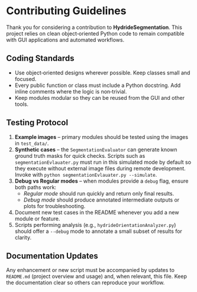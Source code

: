# Contributing Guidelines

Thank you for considering a contribution to **HydrideSegmentation**.  This
project relies on clean object‑oriented Python code to remain compatible with
GUI applications and automated workflows.

## Coding Standards

- Use object‑oriented designs wherever possible.  Keep classes small and focused.
- Every public function or class must include a Python docstring.  Add inline
  comments where the logic is non‑trivial.
- Keep modules modular so they can be reused from the GUI and other tools.

## Testing Protocol

1. **Example images** – primary modules should be tested using the images in
   `test_data/`.
2. **Synthetic cases** – the `SegmentationEvaluator` can generate known ground
   truth masks for quick checks.
   Scripts such as `segmentationEvlauater.py` must run in this simulated mode
   by default so they execute without external image files during remote
   development. Invoke with `python segmentationEvlauater.py --simulate`.
3. **Debug vs Regular modes** – when modules provide a `debug` flag, ensure both
   paths work:
   - *Regular mode* should run quickly and return only final results.
   - *Debug mode* should produce annotated intermediate outputs or plots for
     troubleshooting.
4. Document new test cases in the README whenever you add a new module or
   feature.
5. Scripts performing analysis (e.g., `hydrideOrientationAnalyzer.py`) should
   offer a `--debug` mode to annotate a small subset of results for clarity.

## Documentation Updates

Any enhancement or new script must be accompanied by updates to
`README.md` (project overview and usage) and, when relevant, this file.  Keep
the documentation clear so others can reproduce your workflow.
